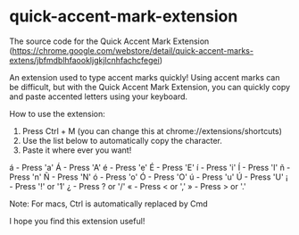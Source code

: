 # quick-accent-mark-extension
The source code for the Quick Accent Mark Extension (https://chrome.google.com/webstore/detail/quick-accent-marks-extens/jbfmdblhfaookljgkjlcnhfachcfegei)

An extension used to type accent marks quickly!
Using accent marks can be difficult, but with the Quick Accent Mark Extension, you can quickly copy and paste accented letters using your keyboard.

How to use the extension:

1. Press Ctrl + M (you can change this at chrome://extensions/shortcuts)
2. Use the list below to automatically copy the character.
3. Paste it where ever you want!

á - Press 'a'
Á - Press 'A'
é - Press 'e'
É - Press 'E'
í - Press 'i'
Í - Press 'I'
ñ - Press 'n'
Ñ - Press 'N'
ó - Press 'o'
Ó - Press 'O'
ú - Press 'u'
Ú - Press 'U'
¡ - Press '!' or '1'
¿ - Press ? or '/'
« - Press < or ','
» - Press > or '.'

Note: For macs, Ctrl is automatically replaced by Cmd

I hope you find this extension useful!
